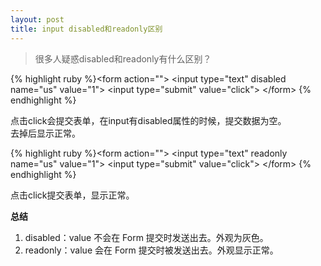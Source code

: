```yaml
---
layout: post
title: input disabled和readonly区别
---
```


> 很多人疑惑disabled和readonly有什么区别？

{% highlight ruby %}&lt;form action=""&gt;
&lt;input type="text" disabled name="us" value="1"&gt;
&lt;input type="submit" value="click"&gt;
&lt;/form&gt;
{% endhighlight %}

点击click会提交表单，在input有disabled属性的时候，提交数据为空。  
去掉后显示正常。

{% highlight ruby %}&lt;form action=""&gt;
&lt;input type="text" readonly name="us" value="1"&gt;
&lt;input type="submit" value="click"&gt;
&lt;/form&gt;
{% endhighlight %}

点击click提交表单，显示正常。

**总结**


1. disabled：value 不会在 Form 提交时发送出去。外观为灰色。  
2. readonly：value 会在 Form 提交时被发送出去。外观显示正常。
